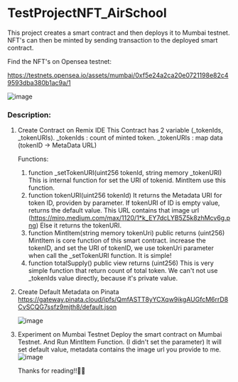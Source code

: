 # TestProjectNFT_AirSchool

This project creates a smart contract and then deploys it to Mumbai testnet.
NFT's can then be minted by sending transaction to the deployed smart contract.

Find the NFT's on Opensea testnet:

https://testnets.opensea.io/assets/mumbai/0xf5e24a2ca20e0721198e82c49593dba380b1ac9a/1

![image](https://user-images.githubusercontent.com/94480152/152651177-07fc8093-939b-406d-95fd-c2af0a9870a2.png)


### Description:
1. Create Contract on Remix IDE
    This Contract has 2 variable (_tokenIds, _tokenURIs).
    _tokenIds : count of minted token.
    _tokenURIs : map data (tokenID -> MetaData URL) 
    
    Functions: 
    1. function _setTokenURI(uint256 tokenId, string memory _tokenURI)
        This is internal function for set the URI of tokenid.
        MintItem use this function.
    2. function tokenURI(uint256 tokenId)
        It returns the Metadata URI for token ID, providen by parameter.
        If tokenURI of ID is empty value, returns the default value. This URL contains that image url (https://miro.medium.com/max/1120/1*k_EY7dcLYB5Z5k8zhMcv6g.png)
        Else it returns the tokenURI.
    3. function MintItem(string memory tokenUri) public returns (uint256)
        MintItem is core function of this smart contract.
        increase the tokenID, and set the URI of tokenID, we use tokenUri parameter when call the _setTokenURI function.
        It is simple!
    4. function totalSupply() public view returns (uint256)
        This is very simple function that return count of total token.
        We can't not use _tokenIds value directly, because it's private value.
2. Create Default Metadata on Pinata
    https://gateway.pinata.cloud/ipfs/QmfASTT8yYCXqw9ikgAUGfcM6rrD8CvSCQG7ssfz9mjth8/default.json
    
    ![image](https://user-images.githubusercontent.com/94480152/152651201-2cea5f63-2253-4130-aa89-03ad9da5fd56.png)

3. Experiment on Mumbai Testnet
    Deploy the smart contract on Mumbai Testnet.
    And Run MintItem Function. (I didn't set the parameter)
    It will set default value, metadata contains the image url you provide to me.
    ![image](https://user-images.githubusercontent.com/94480152/152651286-1e69e08b-15b9-460b-9b18-5b989977018a.png)


   Thanks for reading!!🥳🥳




